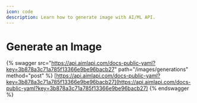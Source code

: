 ```yaml
---
icon: code
description: Learn how to generate image with AI/ML API.
---
```


# Generate an Image

{% swagger src="https://api.aimlapi.com/docs-public-yaml?key=3b878a3c71a785f13366e9be96bacb27" path="/images/generations" method="post" %}
[https://api.aimlapi.com/docs-public-yaml?key=3b878a3c71a785f13366e9be96bacb27](https://api.aimlapi.com/docs-public-yaml?key=3b878a3c71a785f13366e9be96bacb27)
{% endswagger %}

